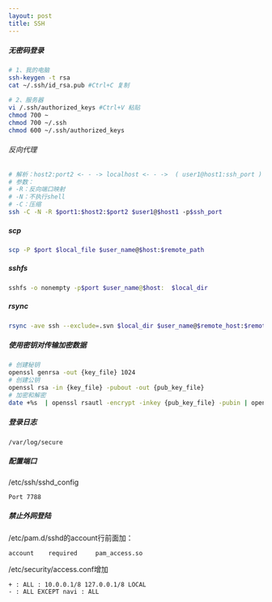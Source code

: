 ```yaml
---
layout: post
title: SSH
---
```

##### 无密码登录
```bash
# 1、我的电脑
ssh-keygen -t rsa
cat ~/.ssh/id_rsa.pub #Ctrl+C 复制

# 2、服务器
vi /.ssh/authorized_keys #Ctrl+V 粘贴
chmod 700 ~
chmod 700 ~/.ssh
chmod 600 ~/.ssh/authorized_keys
```

###### 反向代理
```bash
# 解析：host2:port2 <- - -> localhost <- - ->  ( user1@host1:ssh_port ) - - -port1
# 参数：
# -R：反向端口映射
# -N：不执行shell
# -C：压缩
ssh -C -N -R $port1:$host2:$port2 $user1@$host1 -p$ssh_port
```

##### scp
```bash
scp -P $port $local_file $user_name@$host:$remote_path
```

##### sshfs
```bash
sshfs -o nonempty -p$port $user_name@$host:  $local_dir
```

##### rsync
```bash
rsync -ave ssh --exclude=.svn $local_dir $user_name@$remote_host:$remote_dir
```

##### 使用密钥对传输加密数据
```bash
# 创建秘钥
openssl genrsa -out {key_file} 1024
# 创建公钥
openssl rsa -in {key_file} -pubout -out {pub_key_file} 
# 加密和解密
date +%s  | openssl rsautl -encrypt -inkey {pub_key_file} -pubin | openssl rsautl -decrypt -inkey {key_file}
```

##### 登录日志
```
/var/log/secure
```

##### 配置端口
/etc/ssh/sshd_config
```
Port 7788
```

##### 禁止外网登陆
/etc/pam.d/sshd的account行前面加：
```
account    required     pam_access.so 
```
/etc/security/access.conf增加
```
+ : ALL : 10.0.0.1/8 127.0.0.1/8 LOCAL
- : ALL EXCEPT navi : ALL
```
